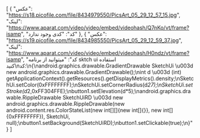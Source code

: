 [
  {
    "عکس": "https://s18.picofile.com/file/8434979550/PicsArt_05_29_12_57_15.jpg",
    "لینک": "https://www.aparat.com/video/video/embed/videohash/Q7nKo/vt/frame?isamp",
    "کد": "کدی وجود ندارد"
  },
  {
    "عکس": "https://s19.picofile.com/file/8434985550/PicsArt_05_29_12_59_37.jpg",
    "لینک": "https://www.aparat.com/video/video/embed/videohash/H0ndz/vt/frame?isamp",
    "کد": "میتوانید از برنامه sktch ui استفاده کنید\nکد:\n{\nandroid.graphics.drawable.GradientDrawable SketchUi \u003d new android.graphics.drawable.GradientDrawable();\nint d \u003d (int) getApplicationContext().getResources().getDisplayMetrics().density;\nSketchUi.setColor(0xFFFFFFFF);\nSketchUi.setCornerRadius(d*27);\nSketchUi.setStroke(d*2,0xFF304FFE);\nbutton1.setElevation(d*5);\nandroid.graphics.drawable.RippleDrawable SketchUiRD \u003d new android.graphics.drawable.RippleDrawable(new android.content.res.ColorStateList(new int[][]{new int[]{}}, new int[]{0xFFFFFFFF}), SketchUi, null);\nbutton1.setBackground(SketchUiRD);\nbutton1.setClickable(true);\n}"
  }
]
